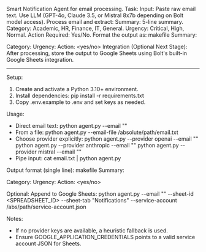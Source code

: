Smart Notification Agent for email processing.
Task:
Input: Paste raw email text.
Use LLM (GPT-4o, Claude 3.5, or Mistral 8x7b depending on Bolt model access).
Process email and extract:
Summary: 5-line summary.
Category: Academic, HR, Finance, IT, General.
Urgency: Critical, High, Normal.
Action Required: Yes/No.
Format the output as:
makefile
Summary: <summary> Category: <category> Urgency: <urgency> Action: <yes/no> 
Integration (Optional Next Stage):
After processing, store the output to Google Sheets using Bolt's built-in Google Sheets integration.

---

Setup:
1. Create and activate a Python 3.10+ environment.
2. Install dependencies:
   pip install -r requirements.txt
3. Copy .env.example to .env and set keys as needed.

Usage:
- Direct email text:
   python agent.py --email "<paste raw email text>"
- From a file:
   python agent.py --email-file /absolute/path/email.txt
- Choose provider explicitly:
   python agent.py --provider openai --email "<text>"
   python agent.py --provider anthropic --email "<text>"
   python agent.py --provider mistral --email "<text>"
- Pipe input:
   cat email.txt | python agent.py

Output format (single line):
makefile
Summary: <summary> Category: <category> Urgency: <urgency> Action: <yes/no>

Optional: Append to Google Sheets:
   python agent.py --email "<text>" --sheet-id <SPREADSHEET_ID> --sheet-tab "Notifications" --service-account /abs/path/service-account.json

Notes:
- If no provider keys are available, a heuristic fallback is used.
- Ensure GOOGLE_APPLICATION_CREDENTIALS points to a valid service account JSON for Sheets.
